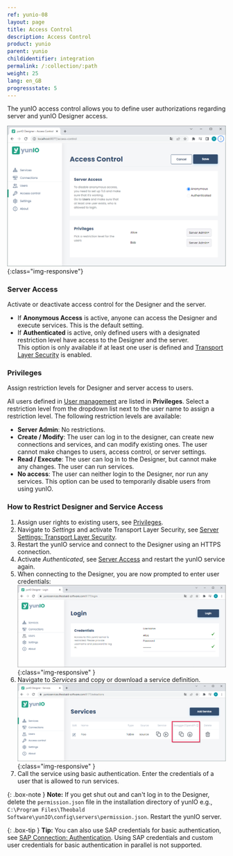```yaml
---
ref: yunio-08
layout: page
title: Access Control
description: Access Control
product: yunio
parent: yunio
childidentifier: integration
permalink: /:collection/:path
weight: 25
lang: en_GB
progressstate: 5
---
```


The yunIO access control allows you to define user authorizations regarding server and yunIO Designer access.

![Access_Control](/img/content/yunio/access-control.png){:class="img-responsive"}

### Server Access

Activate or deactivate access control for the Designer and the server. 

- If **Anonymous Access** is active, anyone can access the Designer and execute services. 
This is the default setting.
- If **Authenticated** is active, only defined users with a designated restriction level have access to the Designer and the server.<br>
This option is only available if at least one user is defined and [Transport Layer Security](#transport-layer-security) is enabled.

### Privileges

Assign restriction levels for Designer and server access to users.

All users defined in [User management](./users) are listed in **Privileges**.
Select a restriction level from the dropdown list next to the user name to assign a restriction level.
The following restriction levels are available:
- **Server Admin**: No restrictions. 
- **Create / Modify**: The user can log in to the designer, can create new connections and services, and can modify existing ones.
The user cannot make changes to users, access control, or server settings.
- **Read / Execute**: The user can log in to the Designer, but cannot make any changes. The user can run services.
- **No access**: The user can neither login to the Designer, nor run any services.
This option can be used to temporarily disable users from using yunIO.

### How to Restrict Designer and Service Access

1. Assign user rights to existing users, see [Privileges](#privileges).
2. Navigate to *Settings* and activate Transport Layer Security, see [Server Settings: Transport Layer Security](./server-settings#transport-layer-security).<br>
3. Restart the yunIO service and connect to the Designer using an HTTPS connection.
4. Activate *Authenticated*, see [Server Access](#server-access) and restart the yunIO service again.
5. When connecting to the Designer, you are now prompted to enter user credentials:<br>
![Login](/img/content/yunio/yunio-login.png){:class="img-responsive" }
6. Navigate to *Services* and copy or download a service definition.<br>
![Run-Service](/img/content/yunio/yunio-run-services-https.png){:class="img-responsive" }
7. Call the service using basic authentication. Enter the credentials of a user that is allowed to run services.

{: .box-note }
**Note:** If you get shut out and can't log in to the Designer, delete the `permission.json` file in the installation directory of yunIO e.g., `C:\Program Files\Theobald Software\yunIO\config\servers\permission.json`.
Restart the yunIO server.

{: .box-tip }
**Tip:** You can also use SAP credentials for basic authentication, see [SAP Connection: Authentication](./sap-connection#authentication).
Using SAP credentials and custom user credentials for basic authentication in parallel is not supported.


